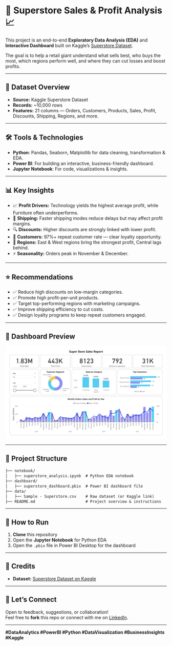# 🏪 Superstore Sales & Profit Analysis 📈

This project is an end-to-end **Exploratory Data Analysis (EDA)** and **Interactive Dashboard** built on Kaggle’s [Superstore Dataset](https://www.kaggle.com/datasets/vivek468/superstore-dataset-final).

The goal is to help a retail giant understand what sells best, who buys the most, which regions perform well, and where they can cut losses and boost profits.

---

## 📂 Dataset Overview

- **Source:** Kaggle Superstore Dataset  
- **Records:** ~10,000 rows  
- **Features:** 21 columns — Orders, Customers, Products, Sales, Profit, Discounts, Shipping, Regions, and more.

---

## 🛠️ Tools & Technologies

- **Python**: Pandas, Seaborn, Matplotlib for data cleaning, transformation & EDA.
- **Power BI**: For building an interactive, business-friendly dashboard.
- **Jupyter Notebook**: For code, visualizations & insights.

---

## 📊 Key Insights

- 📈 **Profit Drivers:** Technology yields the highest average profit, while Furniture often underperforms.
- 🚚 **Shipping:** Faster shipping modes reduce delays but may affect profit margins.
- 🔍 **Discounts:** Higher discounts are strongly linked with lower profit.
- 👥 **Customers:** 97%+ repeat customer rate — clear loyalty opportunity.
- 📌 **Regions:** East & West regions bring the strongest profit, Central lags behind.
- ⚡ **Seasonality:** Orders peak in November & December.

---

## ⭐ Recommendations

- ✅ Reduce high discounts on low-margin categories.
- ✅ Promote high profit-per-unit products.
- ✅ Target top-performing regions with marketing campaigns.
- ✅ Improve shipping efficiency to cut costs.
- ✅ Design loyalty programs to keep repeat customers engaged.

---
## 📸 Dashboard Preview

![Power BI Dashboard](visuals/page-1.jpg)

---

## 📎 Project Structure

```plaintext
├── notebook/
│   ├── superstore_analysis.ipynb  # Python EDA notebook
├── dashboard/
│   ├── superstore_dashboard.pbix  # Power BI dashboard file
├── data/
│   ├── Sample - Superstore.csv    # Raw dataset (or Kaggle link)
├── README.md                      # Project overview & instructions
```

---

## 🚀 How to Run

1. **Clone** this repository  
2. Open the **Jupyter Notebook** for Python EDA  
3. Open the `.pbix` file in Power BI Desktop for the dashboard

---

## 📌 Credits

- **Dataset:** [Superstore Dataset on Kaggle](https://www.kaggle.com/datasets/vivek468/superstore-dataset-final)

---

## 🤝 Let’s Connect

Open to feedback, suggestions, or collaboration!  
Feel free to **fork** this repo or connect with me on [LinkedIn](https://www.linkedin.com/in/reham-mahmoud-rushdi/).

---

**#DataAnalytics #PowerBI #Python #DataVisualization #BusinessInsights #Kaggle**
